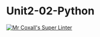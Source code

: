 # Unit2-02-Python
[![Mr Coxall's Super Linter](https://github.com/<ICS3U-Programming-Patrice-P/Unit2-02-Python>/workflows/Mr%20Coxall's%20Super%20Linter/badge.svg)](https://github.com/<ICS3U-Programming-Patrice-P/Unit2-02-Python>/actions/)
